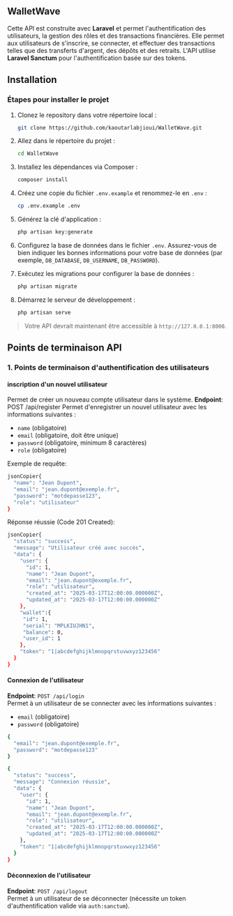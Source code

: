 ## WalletWave

Cette API est construite avec **Laravel** et permet l'authentification des utilisateurs, la gestion des rôles et des transactions financières. Elle permet aux utilisateurs de s'inscrire, se connecter, et effectuer des transactions telles que des transferts d'argent, des dépôts et des retraits. L'API utilise **Laravel Sanctum** pour l'authentification basée sur des tokens.

## Installation

### Étapes pour installer le projet

1. Clonez le repository dans votre répertoire local :

    ```bash
    git clone https://github.com/kaoutarlabjioui/WalletWave.git

    ```

2. Allez dans le répertoire du projet :

    ```bash
    cd WalletWave
    ```

3. Installez les dépendances via Composer :

    ```bash
    composer install
    ```

4. Créez une copie du fichier `.env.example` et renommez-le en `.env` :

    ```bash
    cp .env.example .env
    ```

5. Générez la clé d'application :

    ```bash
    php artisan key:generate
    ```

6. Configurez la base de données dans le fichier `.env`. Assurez-vous de bien indiquer les bonnes informations pour votre base de données (par exemple, `DB_DATABASE`, `DB_USERNAME`, `DB_PASSWORD`).

7. Exécutez les migrations pour configurer la base de données :

    ```bash
    php artisan migrate
    ```

8. Démarrez le serveur de développement :
    ```bash
    php artisan serve
    ```

> Votre API devrait maintenant être accessible à `http://127.0.0.1:8000`.

## Points de terminaison API

### 1. Points de terminaison d'authentification des utilisateurs

#### inscription d'un nouvel utilisateur

Permet de créer un nouveau compte utilisateur dans le système.
**Endpoint**: POST /api/register
Permet d'enregistrer un nouvel utilisateur avec les informations suivantes :

-   `name` (obligatoire)
-   `email` (obligatoire, doit être unique)
-   `password` (obligatoire, minimum 8 caractères)
-   `role` (obligatoire)

Exemple de requête:

```bash
jsonCopier{
  "name": "Jean Dupont",
  "email": "jean.dupont@exemple.fr",
  "password": "motdepasse123",
  "role": "utilisateur"
}
```

Réponse réussie (Code 201 Created):

```bash
jsonCopier{
  "status": "success",
  "message": "Utilisateur créé avec succès",
  "data": {
    "user": {
      "id": 1,
      "name": "Jean Dupont",
      "email": "jean.dupont@exemple.fr",
      "role": "utilisateur",
      "created_at": "2025-03-17T12:00:00.000000Z",
      "updated_at": "2025-03-17T12:00:00.000000Z"
    },
    "wallet":{
     "id": 1,
     "serial": "MPLKIUJHN1",
     "balance": 0,
     "user_id": 1
    },
    "token": "1|abcdefghijklmnopqrstuvwxyz123456"
  }
}
```

#### Connexion de l'utilisateur

**Endpoint**: `POST /api/login`  
Permet à un utilisateur de se connecter avec les informations suivantes :

-   `email` (obligatoire)
-   `password` (obligatoire)

```bash
{
  "email": "jean.dupont@exemple.fr",
  "password": "motdepasse123"
}
```

```bash
{
  "status": "success",
  "message": "Connexion réussie",
  "data": {
    "user": {
      "id": 1,
      "name": "Jean Dupont",
      "email": "jean.dupont@exemple.fr",
      "role": "utilisateur",
      "created_at": "2025-03-17T12:00:00.000000Z",
      "updated_at": "2025-03-17T12:00:00.000000Z"
    },
    "token": "1|abcdefghijklmnopqrstuvwxyz123456"
  }
}
```

#### Déconnexion de l'utilisateur

**Endpoint**: `POST /api/logout`  
Permet à un utilisateur de se déconnecter (nécessite un token d'authentification valide via `auth:sanctum`).
